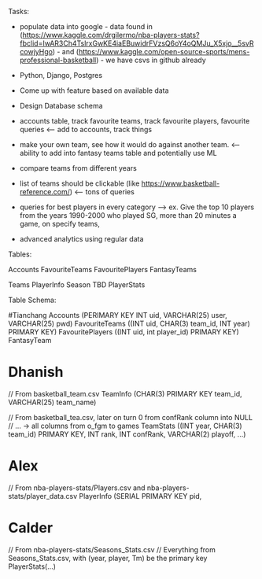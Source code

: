 Tasks:
- populate data into google
      - data found in (https://www.kaggle.com/drgilermo/nba-players-stats?fbclid=IwAR3Ch4TslrxGwKE4iaEBuwidrFVzsQ6oY4oQMJu_X5xjo__5svRcowjyHgo) 
      - and (https://www.kaggle.com/open-source-sports/mens-professional-basketball)
      - we have csvs in github already
      
- Python, Django, Postgres
- Come up with feature based on available data
- Design Database schema



- accounts table, track favourite teams, track favourite players, favourite queries  <-- add to accounts, track things
- make your own team, see how it would do against another team.    <-- ability to add into fantasy teams table and potentially use ML 
- compare teams from different years
- list of teams should be clickable (like https://www.basketball-reference.com/) <-- tons of queries
- queries for best players in every category
--> ex. Give the top 10 players from the years 1990-2000 who played SG, more than 20 minutes a game, on specify teams, 
- advanced analytics using regular data


Tables:

Accounts
FavouriteTeams
FavouritePlayers
FantasyTeams

Teams
PlayerInfo
Season  TBD
PlayerStats


Table Schema:

#Tianchang
Accounts (PERIMARY KEY INT uid, VARCHAR(25) user, VARCHAR(25) pwd)
FavouriteTeams ((INT uid, CHAR(3) team_id, INT year) PRIMARY KEY)
FavouritePlayers ((INT uid, int player_id) PRIMARY KEY)
FantasyTeam

# Dhanish
// From basketball_team.csv
TeamInfo (CHAR(3) PRIMARY KEY team_id, VARCHAR(25) team_name)


// From basketball_tea.csv, later on turn 0 from confRank column into NULL
// ... -> all columns from o_fgm to games
TeamStats ((INT year, CHAR(3) team_id) PRIMARY KEY, INT rank, INT confRank, VARCHAR(2) playoff, ...)


# Alex
// From nba-players-stats/Players.csv and nba-players-stats/player_data.csv
PlayerInfo (SERIAL PRIMARY KEY pid, 

# Calder
// From nba-players-stats/Seasons_Stats.csv
// Everything from Seasons_Stats.csv, with (year, player, Tm) be the primary key
PlayerStats(...)
